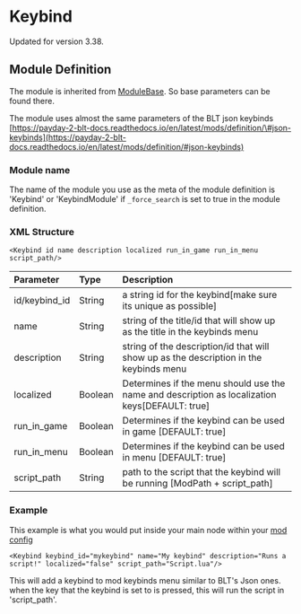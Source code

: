 # Keybind

Updated for version 3.38.

## Module Definition

The module is inherited from [ModuleBase](https://luffyyy.gitbook.io/beardlib/modules/modulebase). So base parameters can be found there.

The module uses almost the same parameters of the BLT json keybinds [https://payday-2-blt-docs.readthedocs.io/en/latest/mods/definition/\#json-keybinds](https://payday-2-blt-docs.readthedocs.io/en/latest/mods/definition/#json-keybinds)

### Module name

The name of the module you use as the meta of the module definition is 'Keybind' or 'KeybindModule' if `_force_search` is set to true in the module definition.

### XML Structure

```markup
<Keybind id name description localized run_in_game run_in_menu script_path/>
```

| Parameter | Type | Description |
| :--- | :--- | :--- |
| id/keybind\_id | String | a string id for the keybind\[make sure its unique as possible\] |
| name | String | string of the title/id that will show up as the title in the keybinds menu |
| description | String | string of the description/id that will show up as the description in the keybinds menu |
| localized | Boolean | Determines if the menu should use the name and description as localization keys\[DEFAULT: true\] |
| run\_in\_game | Boolean | Determines if the keybind can be used in game \[DEFAULT: true\] |
| run\_in\_menu | Boolean | Determines if the keybind can be used in menu \[DEFAULT: true\] |
| script\_path | String | path to the script that the keybind will be running \[ModPath + script\_path\] |

### Example

This example is what you would put inside your main node within your [mod config](https://github.com/GreatBigBushyBeard/PAYDAY-2-BeardLib/wiki/Module-Config)

```markup
<Keybind keybind_id="mykeybind" name="My keybind" description="Runs a script!" localized="false" script_path="Script.lua"/>
```

This will add a keybind to mod keybinds menu similar to BLT's Json ones. when the key that the keybind is set to is pressed, this will run the script in 'script\_path'.

